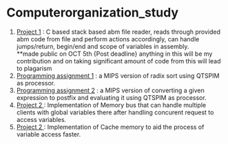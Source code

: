 # Computerorganization_study
1. <a href= "https://github.com/anudeep-17/Computerorganization_study/tree/main/ICSI504_Project">Project 1</a> : C based stack based abm file reader, reads through provided abm code from file and perform actions accordingly, can handle jumps/return, begin/end and scope of variables in assembly. <br/>
**made public on OCT 5th {Post deadline} anything in this will be my contribution and on taking significant amount of code from this will lead to plagarism
2. <a href= "https://github.com/anudeep-17/Computerorganization_study/tree/main/ICSI504assignment1">Programming assignment 1</a> : a MIPS version of radix sort using QTSPIM as processor.
3. <a href= "https://github.com/anudeep-17/Computerorganization_study/tree/main/ICSI504assignment2">Programming assignment 2</a> : a MIPS version of converting a given expression to postfix and evaluating it using QTSPIM as processor.
4. <a href= "https://github.com/anudeep-17/Computerorganization_study/tree/main/ICSI504_Project"> Project 2 </a> : Implementation of Memory bus that can handle multiple clients with global variables there after handling concurent request to access variables.
5. <a href= "https://github.com/anudeep-17/Computerorganization_study/tree/main/ICSI504_Project"> Project 2 </a> : Implementation of Cache memory to aid the process of variable access faster.
